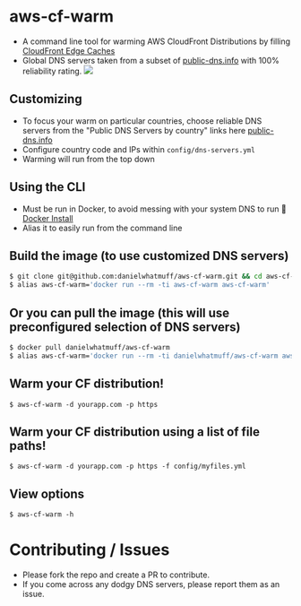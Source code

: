 # aws-cf-warm
* A command line tool for warming AWS CloudFront Distributions by filling [CloudFront Edge Caches](http://docs.aws.amazon.com/AmazonCloudFront/latest/DeveloperGuide/CloudFrontRegionaledgecaches.html)
* Global DNS servers taken from a subset of [public-dns.info](https://public-dns.info/) with 100% reliability rating.
![](https://raw.githubusercontent.com/danielwhatmuff/aws-cf-warm/master/logo/cloudfront-logo-fs8.png)

## Customizing
* To focus your warm on particular countries, choose reliable DNS servers from the "Public DNS Servers by country" links here [public-dns.info](https://public-dns.info/)
* Configure country code and IPs within `config/dns-servers.yml`
* Warming will run from the top down

## Using the CLI
* Must be run in Docker, to avoid messing with your system DNS to run :whale2: [Docker Install](https://docs.docker.com/engine/installation/)
* Alias it to easily run from the command line

## Build the image (to use customized DNS servers)
```bash
$ git clone git@github.com:danielwhatmuff/aws-cf-warm.git && cd aws-cf-warm && docker build -t aws-cf-warm .
$ alias aws-cf-warm='docker run --rm -ti aws-cf-warm aws-cf-warm'
```

## Or you can pull the image (this will use preconfigured selection of DNS servers)
```bash
$ docker pull danielwhatmuff/aws-cf-warm
$ alias aws-cf-warm='docker run --rm -ti danielwhatmuff/aws-cf-warm aws-cf-warm'
```

## Warm your CF distribution!
```
$ aws-cf-warm -d yourapp.com -p https
```

## Warm your CF distribution using a list of file paths!
```
$ aws-cf-warm -d yourapp.com -p https -f config/myfiles.yml
```

## View options
```
$ aws-cf-warm -h
```

# Contributing / Issues
* Please fork the repo and create a PR to contribute.
* If you come across any dodgy DNS servers, please report them as an issue.
